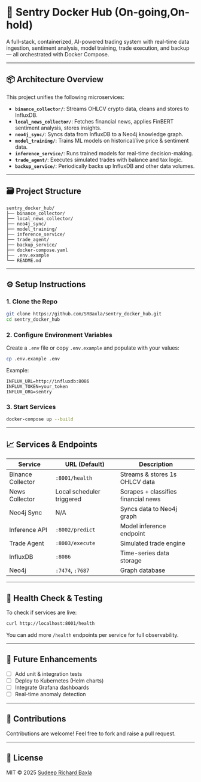 # 🧠 Sentry Docker Hub (On-going,On-hold)

A full-stack, containerized, AI-powered trading system with real-time data ingestion, sentiment analysis, model training, trade execution, and backup — all orchestrated with Docker Compose.

---

## 📦 Architecture Overview

This project unifies the following microservices:

- **`binance_collector/`**: Streams OHLCV crypto data, cleans and stores to InfluxDB.
- **`local_news_collector/`**: Fetches financial news, applies FinBERT sentiment analysis, stores insights.
- **`neo4j_sync/`**: Syncs data from InfluxDB to a Neo4j knowledge graph.
- **`model_training/`**: Trains ML models on historical/live price & sentiment data.
- **`inference_service/`**: Runs trained models for real-time decision-making.
- **`trade_agent/`**: Executes simulated trades with balance and tax logic.
- **`backup_service/`**: Periodically backs up InfluxDB and other data volumes.

---

## 🗃 Project Structure

```
sentry_docker_hub/
├── binance_collector/
├── local_news_collector/
├── neo4j_sync/
├── model_training/
├── inference_service/
├── trade_agent/
├── backup_service/
├── docker-compose.yaml
├── .env.example
└── README.md
```

---

## ⚙️ Setup Instructions

### 1. Clone the Repo
```bash
git clone https://github.com/SRBaxla/sentry_docker_hub.git
cd sentry_docker_hub
```

### 2. Configure Environment Variables
Create a `.env` file or copy `.env.example` and populate with your values:
```bash
cp .env.example .env
```

Example:
```
INFLUX_URL=http://influxdb:8086
INFLUX_TOKEN=your_token
INFLUX_ORG=sentry
```

### 3. Start Services
```bash
docker-compose up --build
```

---

## 📈 Services & Endpoints

| Service              | URL (Default)             | Description                            |
|----------------------|---------------------------|----------------------------------------|
| Binance Collector    | `:8001/health`            | Streams & stores 1s OHLCV data         |
| News Collector       | Local scheduler triggered | Scrapes + classifies financial news    |
| Neo4j Sync           | N/A                       | Syncs data to Neo4j graph              |
| Inference API        | `:8002/predict`           | Model inference endpoint               |
| Trade Agent          | `:8003/execute`           | Simulated trade engine                 |
| InfluxDB             | `:8086`                   | Time-series data storage               |
| Neo4j                | `:7474`, `:7687`          | Graph database                         |

---

## 🧪 Health Check & Testing

To check if services are live:

```bash
curl http://localhost:8001/health
```

You can add more `/health` endpoints per service for full observability.

---

## 🧠 Future Enhancements

- [ ] Add unit & integration tests
- [ ] Deploy to Kubernetes (Helm charts)
- [ ] Integrate Grafana dashboards
- [ ] Real-time anomaly detection

---

## 🤝 Contributions

Contributions are welcome! Feel free to fork and raise a pull request.

---

## 📜 License

MIT © 2025 [Sudeep Richard Baxla](https://github.com/SRBaxla)
